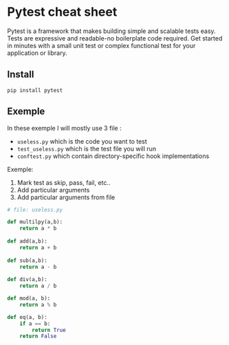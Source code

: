 # Pytest cheat sheet

Pytest is a framework that makes building simple and scalable tests easy. Tests are expressive and readable-no boilerplate code required. Get started in minutes with a small unit test or complex functional test for your application or library.

## Install

	pip install pytest
	
## Exemple

In these exemple I will mostly use 3 file :
- `useless.py` which is the code you want to test
- `test_useless.py` which is the test file you will run
- `conftest.py` which contain directory-specific hook implementations


Exemple:
1. Mark test as skip, pass, fail, etc..
2. Add particular arguments
3. Add particular arguments from file


```python
# file: useless.py

def multilpy(a,b):
	return a * b
	
def add(a,b):
	return a + b
	
def sub(a,b):
	return a - b
	
def div(a,b):
	return a / b

def mod(a, b):
	return a % b

def eq(a, b):
	if a == b:
		return True
	return False
```